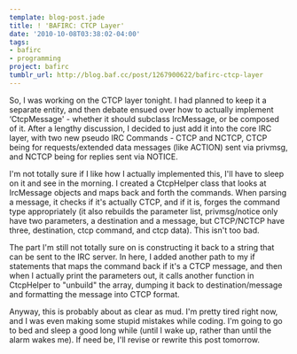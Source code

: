 ```yaml
---
template: blog-post.jade
title: ! 'BAFIRC: CTCP Layer'
date: '2010-10-08T03:38:02-04:00'
tags:
- bafirc
- programming
project: bafirc
tumblr_url: http://blog.baf.cc/post/1267900622/bafirc-ctcp-layer
---
```

So, I was working on the CTCP layer tonight. I had planned to keep it a separate entity, and then debate ensued over how to actually implement ‘CtcpMessage' - whether it should subclass IrcMessage, or be composed of it. After a lengthy discussion, I decided to just add it into the core IRC layer, with two new pseudo IRC Commands - CTCP and NCTCP, CTCP being for requests/extended data messages (like ACTION) sent via privmsg, and NCTCP being for replies sent via NOTICE.

I'm not totally sure if I like how I actually implemented this, I'll have to sleep on it and see in the morning. I created a CtcpHelper class that looks at IrcMessage objects and maps back and forth the commands. When parsing a message, it checks if it's actually CTCP, and if it is, forges the command type appropriately (it also rebuilds the parameter list, privmsg/notice only have two parameters, a destination and a message, but CTCP/NCTCP have three, destination, ctcp command, and ctcp data). This isn't too bad.

The part I'm still not totally sure on is constructing it back to a string that can be sent to the IRC server. In here, I added another path to my if statements that maps the command back if it's a CTCP message, and then when I actually print the parameters out, it calls another function in CtcpHelper to "unbuild" the array, dumping it back to destination/message and formatting the message into CTCP format.

Anyway, this is probably about as clear as mud. I'm pretty tired right now, and I was even making some stupid mistakes while coding. I'm going to go to bed and sleep a good long while (until I wake up, rather than until the alarm wakes me). If need be, I'll revise or rewrite this post tomorrow.